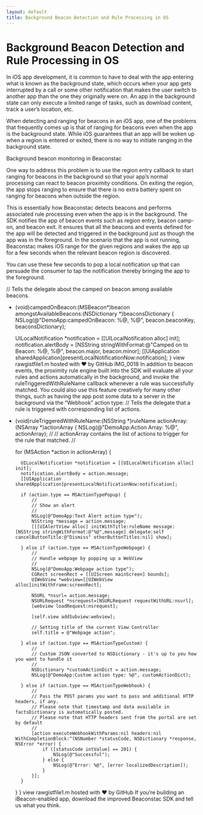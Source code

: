 ```yaml
---
layout: default
title: Background Beacon Detection and Rule Processing in OS
---
```

# Background Beacon Detection and Rule Processing in OS

In iOS app development, it is common to have to deal with the app entering what is known as the background state, which occurs when your app gets interrupted by a call or some other notification that makes the user switch to another app than the one they originally were on. An app in the background state can only execute a limited range of tasks, such as download content, track a user’s location, etc.

When detecting and ranging for beacons in an iOS app, one of the problems that frequently comes up is that of ranging for beacons even when the app is the background state. While iOS guarantees that an app will be woken up when a region is entered or exited, there is no way to initiate ranging in the background state.


Background beacon monitoring in Beaconstac

One way to address this problem is to use the region entry callback to start ranging for beacons in the background so that your app’s normal processing can react to beacon proximity conditions. On exiting the region, the app stops ranging to ensure that there is no extra battery spent on ranging for beacons when outside the region.

This is essentially how Beaconstac detects beacons and performs associated rule processing even when the app is in the background. The SDK notifies the app of beacon events such as region entry, beacon camp-on, and beacon exit. It ensures that all the beacons and events defined for the app will be detected and triggered in the background just as though the app was in the foreground. In the scenario that the app is not running, Beaconstac makes iOS range for the given regions and wakes the app up for a few seconds when the relevant beacon region is discovered.

You can use these few seconds to pop a local notification up that can persuade the consumer to tap the notification thereby bringing the app to the foreground.

// Tells the delegate about the camped on beacon among available beacons.
- (void)campedOnBeacon:(MSBeacon*)beacon amongstAvailableBeacons:(NSDictionary *)beaconsDictionary
{
    NSLog(@"DemoApp:campedOnBeacon: %@, %@", beacon.beaconKey, beaconsDictionary);
    
    UILocalNotification *notification = [[UILocalNotification alloc] init];
    notification.alertBody = [NSString stringWithFormat:@"Camped on to Beacon: %@, %@", beacon.major, beacon.minor];
    [[UIApplication sharedApplication]presentLocalNotificationNow:notification];
}
view rawgistfile1.m hosted with ❤ by GitHub
 IMG_0018
In addition to beacon events, the proximity rule engine built into the SDK will evaluate all your rules and actions automatically in the background, and invoke the ruleTriggeredWithRuleName callback whenever a rule was successfully matched. You could also use this feature creatively for many other things, such as having the app post some data to a server in the background via the “Webhook” action type:
// Tells the delegate that a rule is triggered with corresponding list of actions. 
- (void)ruleTriggeredWithRuleName:(NSString *)ruleName actionArray:(NSArray *)actionArray
{
    NSLog(@"DemoApp:Action Array: %@", actionArray);
    //
    // actionArray contains the list of actions to trigger for the rule that matched.
    //
    
    for (MSAction *action in actionArray) {

        UILocalNotification *notification = [[UILocalNotification alloc] init];
        notification.alertBody = action.message;
        [[UIApplication sharedApplication]presentLocalNotificationNow:notification];
        
        if (action.type == MSActionTypePopup) {
            //
            // Show an alert
            //
            NSLog(@"DemoApp:Text Alert action type");
            NSString *message = action.message;
            [[[UIAlertView alloc] initWithTitle:ruleName message:[NSString stringWithFormat:@"%@",message] delegate:self cancelButtonTitle:@"Dismiss" otherButtonTitles:nil] show];
            
        } else if (action.type == MSActionTypeWebpage) {
            //
            // Handle webpage by popping up a WebView
            //
            NSLog(@"DemoApp:Webpage action type");
            CGRect screenRect = [[UIScreen mainScreen] bounds];
            UIWebView *webview=[[UIWebView alloc]initWithFrame:screenRect];
            
            NSURL *nsurl= action.message;
            NSURLRequest *nsrequest=[NSURLRequest requestWithURL:nsurl];
            [webview loadRequest:nsrequest];
            
            [self.view addSubview:webview];
            
            // Setting title of the current View Controller
            self.title = @"Webpage action";
            
        } else if (action.type == MSActionTypeCustom) {
            //
            // Custom JSON converted to NSDictionary - it's up to you how you want to handle it
            //
            NSDictionary *customActionDict = action.message;
            NSLog(@"DemoApp:Custom action type: %@", customActionDict);
            
        } else if (action.type == MSActionTypeWebhook) {
            //
            // Pass the POST params you want to pass and additional HTTP headers, if any.
            // Please note that timestamp and data available in factsDictionary is automatically posted.
            // Please note that HTTP headers sent from the portal are set by default
            //
            [action executeWebhookWithParams:nil headers:nil WithCompletionBlock:^(NSNumber *statusCode, NSDictionary *response, NSError *error) {
                if ([statusCode intValue] == 201) {
                    NSLog(@"Successful");
                } else {
                    NSLog(@"Error: %@", [error localizedDescription]);
                }
            }];
        }
    }
}
view rawgistfile1.m hosted with ❤ by GitHub
If you’re building an iBeacon-enabled app, download the improved Beaconstac SDK and tell us what you think.

